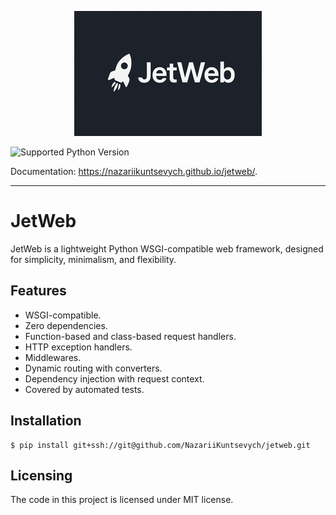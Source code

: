 <p align="center">
    <img src="images/logo.png">
</p>

![Supported Python Version](https://img.shields.io/badge/python-3.8%20|%203.9%20|%203.10%20|%203.11%20|%203.12%20|%203.13-blue)

Documentation: https://nazariikuntsevych.github.io/jetweb/.

---

# JetWeb

JetWeb is a lightweight Python WSGI-compatible web framework, designed for simplicity, minimalism, and flexibility.

## Features

* WSGI-compatible.
* Zero dependencies.
* Function-based and class-based request handlers.
* HTTP exception handlers.
* Middlewares.
* Dynamic routing with converters.
* Dependency injection with request context.
* Covered by automated tests.

## Installation

```shell
$ pip install git+ssh://git@github.com/NazariiKuntsevych/jetweb.git
```

## Licensing

The code in this project is licensed under MIT license.
